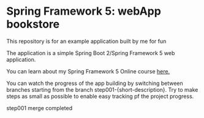 # Spring Framework 5: webApp bookstore 

This repository is for an example application built by me for fun 

The application is a simple Spring Boot 2/Spring Framework 5 web application.
                                                                                                                                                                                                                                                    
You can learn about my Spring Framework 5 Online course 
[here.](https://docs.spring.io/spring/docs/current/spring-framework-reference/)

You can watch the progress of the app building by switching between branches starting from 
the branch step001-{short-description}. Try to make steps as small as possible to enable easy 
tracking pf the project progress. 

step001 merge completed 
